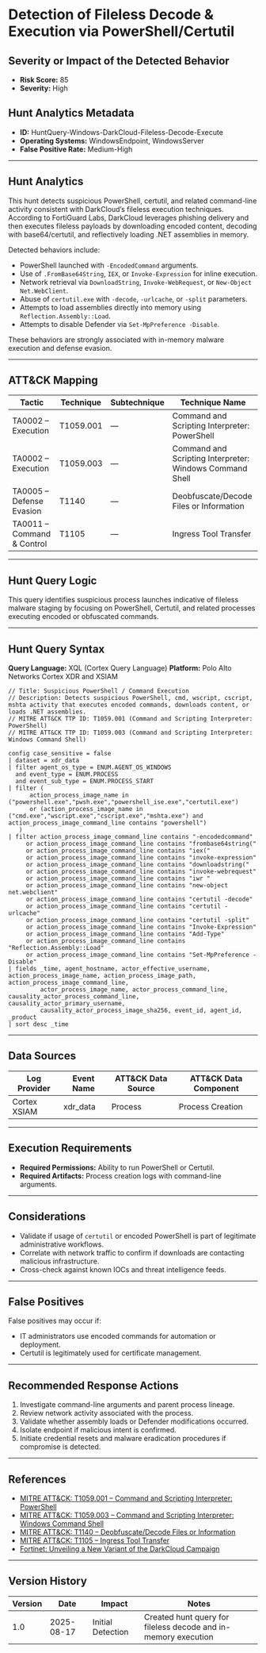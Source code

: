 # Detection of Fileless Decode & Execution via PowerShell/Certutil

## Severity or Impact of the Detected Behavior
- **Risk Score:** 85
- **Severity:** High

## Hunt Analytics Metadata

- **ID:** HuntQuery-Windows-DarkCloud-Fileless-Decode-Execute
- **Operating Systems:** WindowsEndpoint, WindowsServer
- **False Positive Rate:** Medium-High

---

## Hunt Analytics

This hunt detects suspicious PowerShell, certutil, and related command-line activity consistent with DarkCloud’s fileless execution techniques. 
According to FortiGuard Labs, DarkCloud leverages phishing delivery and then executes fileless payloads by downloading encoded content, 
decoding with base64/certutil, and reflectively loading .NET assemblies in memory. 

Detected behaviors include:

- PowerShell launched with `-EncodedCommand` arguments.  
- Use of `.FromBase64String`, `IEX`, or `Invoke-Expression` for inline execution.  
- Network retrieval via `DownloadString`, `Invoke-WebRequest`, or `New-Object Net.WebClient`.  
- Abuse of `certutil.exe` with `-decode`, `-urlcache`, or `-split` parameters.  
- Attempts to load assemblies directly into memory using `Reflection.Assembly::Load`.  
- Attempts to disable Defender via `Set-MpPreference -Disable`.  

These behaviors are strongly associated with in-memory malware execution and defense evasion.

---

## ATT&CK Mapping

| Tactic                        | Technique   | Subtechnique | Technique Name                                |
|-------------------------------|-------------|--------------|----------------------------------------------|
| TA0002 – Execution            | T1059.001   | —            | Command and Scripting Interpreter: PowerShell|
| TA0002 – Execution            | T1059.003   | —            | Command and Scripting Interpreter: Windows Command Shell|
| TA0005 – Defense Evasion      | T1140       | —            | Deobfuscate/Decode Files or Information      |
| TA0011 – Command & Control    | T1105       | —            | Ingress Tool Transfer                        |

---

## Hunt Query Logic

This query identifies suspicious process launches indicative of fileless malware staging by focusing on 
PowerShell, Certutil, and related processes executing encoded or obfuscated commands.

---

## Hunt Query Syntax

**Query Language:** XQL (Cortex Query Language)
**Platform:** Polo Alto Networks Cortex XDR and XSIAM

```xql
// Title: Suspicious PowerShell / Command Execution
// Description: Detects suspicious PowerShell, cmd, wscript, cscript, mshta activity that executes encoded commands, downloads content, or loads .NET assemblies.
// MITRE ATT&CK TTP ID: T1059.001 (Command and Scripting Interpreter: PowerShell)
// MITRE ATT&CK TTP ID: T1059.003 (Command and Scripting Interpreter: Windows Command Shell)

config case_sensitive = false 
| dataset = xdr_data 
| filter agent_os_type = ENUM.AGENT_OS_WINDOWS 
  and event_type = ENUM.PROCESS 
  and event_sub_type = ENUM.PROCESS_START 
| filter ( 
      action_process_image_name in ("powershell.exe","pwsh.exe","powershell_ise.exe","certutil.exe") 
      or (action_process_image_name in ("cmd.exe","wscript.exe","cscript.exe","mshta.exe") and action_process_image_command_line contains "powershell") 
   ) 
| filter action_process_image_command_line contains "-encodedcommand" 
     or action_process_image_command_line contains "frombase64string(" 
     or action_process_image_command_line contains "iex(" 
     or action_process_image_command_line contains "invoke-expression" 
     or action_process_image_command_line contains "downloadstring(" 
     or action_process_image_command_line contains "invoke-webrequest" 
     or action_process_image_command_line contains "iwr " 
     or action_process_image_command_line contains "new-object net.webclient" 
     or action_process_image_command_line contains "certutil -decode" 
     or action_process_image_command_line contains "certutil -urlcache" 
     or action_process_image_command_line contains "certutil -split" 
     or action_process_image_command_line contains "Invoke-Expression" 
     or action_process_image_command_line contains "Add-Type" 
     or action_process_image_command_line contains "Reflection.Assembly::Load" 
     or action_process_image_command_line contains "Set-MpPreference -Disable" 
| fields _time, agent_hostname, actor_effective_username, action_process_image_name, action_process_image_path, action_process_image_command_line, 
         actor_process_image_name, actor_process_command_line, causality_actor_process_command_line, causality_actor_primary_username, 
         causality_actor_process_image_sha256, event_id, agent_id, _product 
| sort desc _time 
```

---

## Data Sources

| Log Provider   | Event Name  | ATT&CK Data Source | ATT&CK Data Component |
|----------------|-------------|--------------------|------------------------|
| Cortex XSIAM   | xdr_data    | Process            | Process Creation       |

---

## Execution Requirements

- **Required Permissions:** Ability to run PowerShell or Certutil.  
- **Required Artifacts:** Process creation logs with command-line arguments.  

---

## Considerations

- Validate if usage of `certutil` or encoded PowerShell is part of legitimate administrative workflows.  
- Correlate with network traffic to confirm if downloads are contacting malicious infrastructure.  
- Cross-check against known IOCs and threat intelligence feeds.  

---

## False Positives

False positives may occur if:  

- IT administrators use encoded commands for automation or deployment.  
- Certutil is legitimately used for certificate management.  

---

## Recommended Response Actions

1. Investigate command-line arguments and parent process lineage.  
2. Review network activity associated with the process.  
3. Validate whether assembly loads or Defender modifications occurred.  
4. Isolate endpoint if malicious intent is confirmed.  
5. Initiate credential resets and malware eradication procedures if compromise is detected.  

---

## References

- [MITRE ATT&CK: T1059.001 – Command and Scripting Interpreter: PowerShell](https://attack.mitre.org/techniques/T1059/001/)  
- [MITRE ATT&CK: T1059.003 – Command and Scripting Interpreter: Windows Command Shell](https://attack.mitre.org/techniques/T1059/003/)  
- [MITRE ATT&CK: T1140 – Deobfuscate/Decode Files or Information](https://attack.mitre.org/techniques/T1140/)  
- [MITRE ATT&CK: T1105 – Ingress Tool Transfer](https://attack.mitre.org/techniques/T1105/)  
- [Fortinet: Unveiling a New Variant of the DarkCloud Campaign](https://www.fortinet.com/blog/threat-research/unveiling-a-new-variant-of-the-darkcloud-campaign)  

---

## Version History

| Version | Date       | Impact            | Notes                                                                 |
|---------|------------|-------------------|-----------------------------------------------------------------------|
| 1.0     | 2025-08-17 | Initial Detection | Created hunt query for fileless decode and in-memory execution        |
